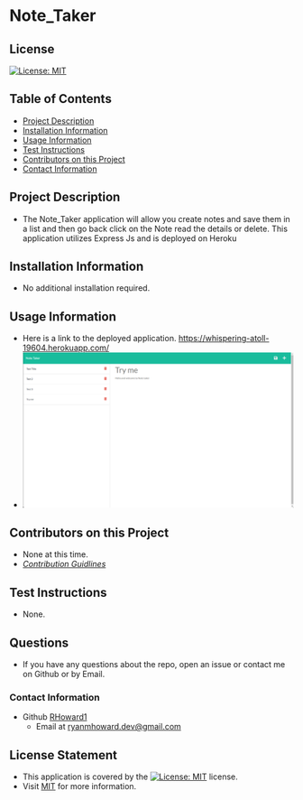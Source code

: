 

# Note_Taker

## License
[![License: MIT](https://img.shields.io/badge/License-MIT-yellow.svg)](https://opensource.org/licenses/MIT)

## Table of Contents
- [Project Description](#project-description)  
- [Installation Information](#installation-information)  
- [Usage Information](#usage-information)  
- [Test Instructions](#test-instructions)  
- [Contributors on this Project](#contributors-on-this-project)  
- [Contact Information](#contact-information)  
  
## Project Description
-  The Note_Taker application will allow you create notes and save them in a list and then go back click on the Note read the details or delete.  This application  utilizes Express Js and is deployed on Heroku
  
## Installation Information
- No additional installation required.
  
## Usage Information
- Here is a link to the deployed application. https://whispering-atoll-19604.herokuapp.com/
- ![](./assets/notetaker.png)

## Contributors on this Project
- None at this time.
- *[Contribution Guidlines](https://github.com/github/docs/blob/main/CONTRIBUTING.md)*
  
## Test Instructions
- None.

## Questions

- If you have any questions about the repo, open an issue or contact me on Github or by Email.
### Contact Information
- Github [RHoward1](https://github.com/RHoward1)
  - Email at ryanmhoward.dev@gmail.com


## License Statement
- This application is covered by the [![License: MIT](https://img.shields.io/badge/License-MIT-yellow.svg)](https://opensource.org/licenses/MIT) license.
- Visit [MIT](https://opensource.org/licenses/MIT) for more information.
